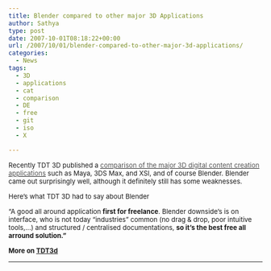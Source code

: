 ```yaml
---
title: Blender compared to other major 3D Applications
author: Sathya
type: post
date: 2007-10-01T08:18:22+00:00
url: /2007/10/01/blender-compared-to-other-major-3d-applications/
categories:
  - News
tags:
  - 3D
  - applications
  - cat
  - comparison
  - DE
  - free
  - git
  - iso
  - X

---
```

<font size="2">Recently TDT 3D published a <a href="http://www.tdt3d.be/articles_viewer.php?art_id=99"><font color="#555555">comparison of the major 3D digital content creation applications</font></a> such as Maya, 3DS Max, and XSI, and of course Blender. Blender came out surprisingly well, although it definitely still has some weaknesses.</font>

<font size="2">Here&#8217;s what TDT 3D had to say about Blender </font>

<font size="2">&#8220;</font><font size="2">A good all around application<strong> first for freelance</strong>. Blender downside&#8217;s is on</font> <font size="2">interface, who is not today &#8220;industries&#8221; common (no drag & drop, poor intuitive tools,&#8230;) and structured / centralised documentations, </font>**<font size="2">so it&#8217;s the best free all arround solution.&#8221;</font>**

**<font size="2">More on <a href="http://www.tdt3d.be/articles_viewer.php?art_id=99">TDT3d</a></font>**

****